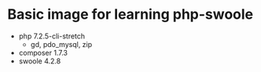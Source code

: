 # Basic image for learning php-swoole
* php 7.2.5-cli-stretch
    * gd, pdo_mysql, zip
* composer 1.7.3
* swoole 4.2.8